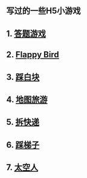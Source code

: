 ## 写过的一些H5小游戏

## 1. [答题游戏](/H5Game/answers)

## 2. [Flappy Bird](/H5Game/bird)
## 3. [踩白块](/H5Game/whiteblock)

## 4. [地图旅游](/H5Game/dice)

## 5. [拆快递](/H5Game/express)

## 6. [踩梯子](/H5Game/ladder)
## 7. [太空人](/H5Game/starry)






